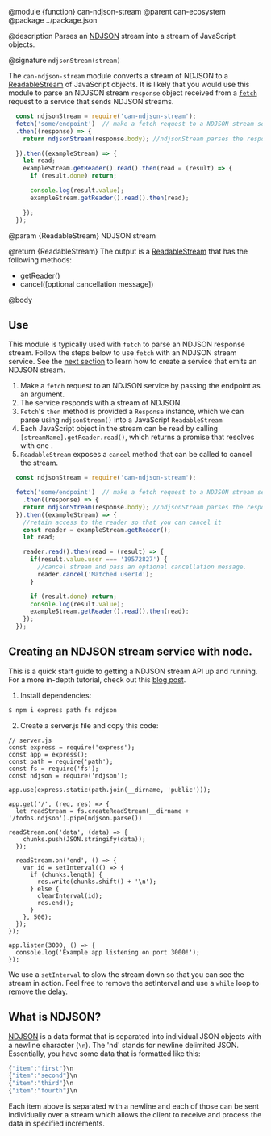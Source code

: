 @module {function} can-ndjson-stream
@parent can-ecosystem
@package ../package.json

@description Parses an [NDJSON](http://www.ndjson.org) stream into a stream of JavaScript objects.

@signature `ndjsonStream(stream)`

The `can-ndjson-stream` module converts a stream of NDJSON to a [ReadableStream](https://developer.mozilla.org/en-US/docs/Web/API/ReadableStream) of JavaScript objects. It is likely that you would use this module to parse an NDJSON stream `response` object received from a [`fetch`](https://developer.mozilla.org/en-US/docs/Web/API/Fetch_API) request to a service that sends NDJSON streams.
```js
  const ndjsonStream = require('can-ndjson-stream');
  fetch('some/endpoint')  // make a fetch request to a NDJSON stream service
  .then((response) => {
    return ndjsonStream(response.body); //ndjsonStream parses the response.body

  }).then((exampleStream) => {
    let read;
    exampleStream.getReader().read().then(read = (result) => {
      if (result.done) return;

      console.log(result.value);
      exampleStream.getReader().read().then(read);

    });
  });
```

@param {ReadableStream<Byte>} NDJSON stream

@return {ReadableStream<Object>} The output is a [ReadableStream](https://developer.mozilla.org/en-US/docs/Web/API/ReadableStream) that has the following methods:
- getReader()
- cancel([optional cancellation message])

@body

## Use

This module is typically used with `fetch` to parse an NDJSON response stream. Follow the steps below to use `fetch` with an NDJSON stream service. See the [next section]() to learn how to create a service that emits an NDJSON stream.

1. Make a `fetch` request to an NDJSON service by passing the endpoint as an argument. 
2. The service responds with a stream of NDJSON. 
3. `Fetch`'s `then` method is provided a `Response` instance, which we can parse using `ndjsonStream()` into a JavaScript `ReadableStream`
5. Each JavaScript object in the stream can be read by calling `[streamName].getReader.read()`, which returns a promise that resolves with one .
6. `ReadableStream` exposes a `cancel` method that can be called to cancel the stream.

```js
  const ndjsonStream = require('can-ndjson-stream');

  fetch('some/endpoint')  // make a fetch request to a NDJSON stream service
    .then((response) => {
    return ndjsonStream(response.body); //ndjsonStream parses the response.body
  }).then((exampleStream) => {
    //retain access to the reader so that you can cancel it
    const reader = exampleStream.getReader();
    let read;

    reader.read().then(read = (result) => {
      if(result.value.user === '19572827') {
        //cancel stream and pass an optional cancellation message.
        reader.cancel('Matched userId');
      }

      if (result.done) return;
      console.log(result.value);
      exampleStream.getReader().read().then(read);
    });
  });
```

## Creating an NDJSON stream service with node.

This is a quick start guide to getting a NDJSON stream API up and running. For a more in-depth tutorial, check out this [blog post]().

1. Install dependencies:
```bash
$ npm i express path fs ndjson
```

2. Create a server.js file and copy this code:

```
// server.js
const express = require('express');
const app = express();
const path = require('path');
const fs = require('fs');
const ndjson = require('ndjson');

app.use(express.static(path.join(__dirname, 'public')));

app.get('/', (req, res) => {
  let readStream = fs.createReadStream(__dirname + '/todos.ndjson').pipe(ndjson.parse())
  
readStream.on('data', (data) => {
    chunks.push(JSON.stringify(data));
  });

  readStream.on('end', () => {
    var id = setInterval(() => {
      if (chunks.length) {
        res.write(chunks.shift() + '\n');
      } else {
        clearInterval(id);
        res.end();
      }
    }, 500);
  });
});

app.listen(3000, () => {
  console.log('Example app listening on port 3000!');
});
```
We use a `setInterval` to slow the stream down so that you can see the stream in action. Feel free to remove the setInterval and use a `while` loop to remove the delay.

## What is NDJSON?

[NDJSON](http://ndjson.org) is a data format that is separated into individual JSON objects with a newline character (`\n`). The 'nd' stands for newline delimited JSON. Essentially, you have some data that is formatted like this:

```javascript
{"item":"first"}\n
{"item":"second"}\n
{"item":"third"}\n
{"item":"fourth"}\n
```
Each item above is separated with a newline and each of those can be sent individually over a stream which allows the client to receive and process the data in specified increments.